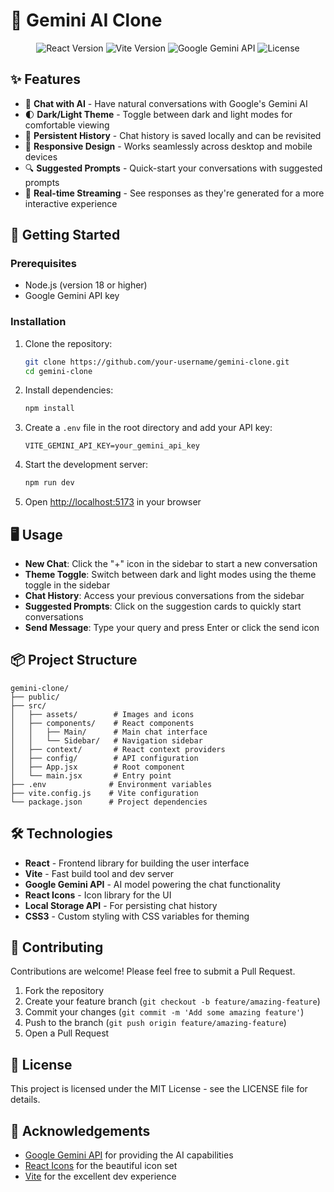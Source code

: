 # 🤖 Gemini AI Clone

<div align="center">
  <img src="https://img.shields.io/badge/React-19.0.0-blue?logo=react" alt="React Version" />
  <img src="https://img.shields.io/badge/Vite-6.2.0-646CFF?logo=vite" alt="Vite Version" />
  <img src="https://img.shields.io/badge/Google_Gemini-API-4285F4?logo=google" alt="Google Gemini API" />
  <img src="https://img.shields.io/badge/license-MIT-green" alt="License" />
</div>


## ✨ Features

- 💬 **Chat with AI** - Have natural conversations with Google's Gemini AI
- 🌓 **Dark/Light Theme** - Toggle between dark and light modes for comfortable viewing
- 💾 **Persistent History** - Chat history is saved locally and can be revisited
- 📱 **Responsive Design** - Works seamlessly across desktop and mobile devices
- 🔍 **Suggested Prompts** - Quick-start your conversations with suggested prompts
- 🔄 **Real-time Streaming** - See responses as they're generated for a more interactive experience

## 🚀 Getting Started

### Prerequisites

- Node.js (version 18 or higher)
- Google Gemini API key

### Installation

1. Clone the repository:
   ```bash
   git clone https://github.com/your-username/gemini-clone.git
   cd gemini-clone
   ```

2. Install dependencies:
   ```bash
   npm install
   ```

3. Create a `.env` file in the root directory and add your API key:
   ```
   VITE_GEMINI_API_KEY=your_gemini_api_key
   ```

4. Start the development server:
   ```bash
   npm run dev
   ```

5. Open [http://localhost:5173](http://localhost:5173) in your browser

## 🖥️ Usage

- **New Chat**: Click the "+" icon in the sidebar to start a new conversation
- **Theme Toggle**: Switch between dark and light modes using the theme toggle in the sidebar
- **Chat History**: Access your previous conversations from the sidebar
- **Suggested Prompts**: Click on the suggestion cards to quickly start conversations
- **Send Message**: Type your query and press Enter or click the send icon

## 📦 Project Structure

```
gemini-clone/
├── public/
├── src/
│   ├── assets/        # Images and icons
│   ├── components/    # React components
│   │   ├── Main/      # Main chat interface
│   │   └── Sidebar/   # Navigation sidebar
│   ├── context/       # React context providers
│   ├── config/        # API configuration
│   ├── App.jsx        # Root component
│   └── main.jsx       # Entry point
├── .env              # Environment variables
├── vite.config.js    # Vite configuration
└── package.json      # Project dependencies
```

## 🛠️ Technologies

- **React** - Frontend library for building the user interface
- **Vite** - Fast build tool and dev server
- **Google Gemini API** - AI model powering the chat functionality
- **React Icons** - Icon library for the UI
- **Local Storage API** - For persisting chat history
- **CSS3** - Custom styling with CSS variables for theming

## 🤝 Contributing

Contributions are welcome! Please feel free to submit a Pull Request.

1. Fork the repository
2. Create your feature branch (`git checkout -b feature/amazing-feature`)
3. Commit your changes (`git commit -m 'Add some amazing feature'`)
4. Push to the branch (`git push origin feature/amazing-feature`)
5. Open a Pull Request

## 📝 License

This project is licensed under the MIT License - see the LICENSE file for details.

## 🙏 Acknowledgements

- [Google Gemini API](https://ai.google.dev/) for providing the AI capabilities
- [React Icons](https://react-icons.github.io/react-icons/) for the beautiful icon set
- [Vite](https://vitejs.dev/) for the excellent dev experience
